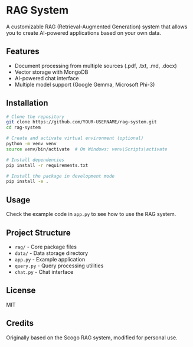 # RAG System

A customizable RAG (Retrieval-Augmented Generation) system that allows you to create AI-powered applications based on your own data.

## Features

- Document processing from multiple sources (.pdf, .txt, .md, .docx)
- Vector storage with MongoDB
- AI-powered chat interface
- Multiple model support (Google Gemma, Microsoft Phi-3)

## Installation

```bash
# Clone the repository
git clone https://github.com/YOUR-USERNAME/rag-system.git
cd rag-system

# Create and activate virtual environment (optional)
python -m venv venv
source venv/bin/activate  # On Windows: venv\Scripts\activate

# Install dependencies
pip install -r requirements.txt

# Install the package in development mode
pip install -e .
```

## Usage

Check the example code in `app.py` to see how to use the RAG system.

## Project Structure

- `rag/` - Core package files
- `data/` - Data storage directory
- `app.py` - Example application
- `query.py` - Query processing utilities
- `chat.py` - Chat interface

## License

MIT

## Credits

Originally based on the Scogo RAG system, modified for personal use. 